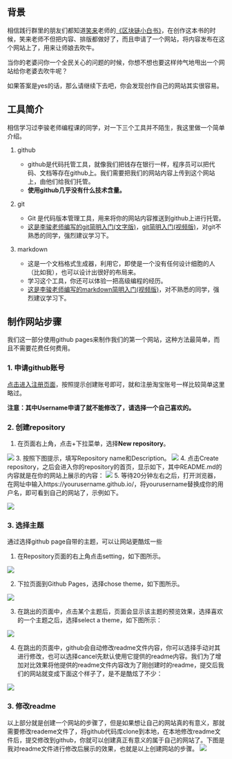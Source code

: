 ## 背景

相信践行群里的朋友们都知道[笑来](http://lixiaolai.com/#/)老师的[《区块链小白书》](https://blockchainlittlebook.com/#/)，在创作这本书的时候，笑来老师不但把内容、排版都做好了，而且申请了一个网站，将内容发布在这个网站上了，用来让师娘去吹牛。

当你的老婆问你一个全民关心的问题的时候，你想不想也要这样帅气地甩出一个网站给你老婆去吹牛呢？

如果答案是yes的话，那么请继续下去吧，你会发现创作自己的网站其实很容易。

## 工具简介

相信学习过李骏老师编程课的同学，对一下三个工具并不陌生，我这里做一个简单介绍。

1. github
   * github是代码托管工具，就像我们把钱存在银行一样，程序员可以把代码、文档等存在github上。我们需要把我们的网站内容上传到这个网站上，由他们给我们托管。
   * **使用github几乎没有什么技术含量。**
2. git
   * Git 是代码版本管理工具，用来将你的网站内容推送到github上进行托管。
   * [这是李骏老师编写的git简明入门(文字版)](https://github.com/neolee/pilot/blob/master/x3-git-github.ipynb)，[git简明入门(视频版)](https://www.bilibili.com/video/av73411755)，对git不熟悉的同学，强烈建议学习下。

3. markdown

   * 这是一个文档格式生成器，利用它，即使是一个没有任何设计细胞的人（比如我），也可以设计出很好的布局来。
   * 学习这个工具，你还可以体验一把高级编程的经历。
   * [这是李骏老师编写的markdown简明入门(视频版)](https://www.bilibili.com/video/av75225128/)，对不熟悉的同学，强烈建议学习下。

## 制作网站步骤

我们这一部分使用github pages来制作我们的第一个网站，这种方法最简单，而且不需要花费任何费用。

### 1. 申请github账号

[点击进入注册页面](https://github.com/join?source=header-home)，按照提示创建账号即可，就和注册淘宝账号一样比较简单这里略过。

**注意：其中Username申请了就不能修改了，请选择一个自己喜欢的。**

### 2. 创建repository

1. 在页面右上角，点击+下拉菜单，选择**New repository**。

![](./assets/plus.jpg)
3. 按照下图提示，填写Repository name和Description。
![](./assets/创建github_io.jpg)
4. 点击Create repository，之后会进入你的repository的首页，显示如下，其中README.md的内容就是在你的网站上展示的内容：
![](./assets/仓库首页.png)
5. 等待20分钟左右之后，打开浏览器，在网址中输入https://yourusername.github.io/，将yourusername替换成你的用户名，即可看到自己的网站了，示例如下。

<img src="./assets/first_commit.jpg" style="zoom:100%;" />

### 3. 选择主题

通过选择github page自带的主题，可以让网站更酷炫一些

1. 在Repository页面的右上角点击setting，如下图所示。
<img src="./assets/chose_setting.jpg" style="zoom:100%;" />

2. 下拉页面到Github Pages，选择chose theme，如下图所示。
<img src="./assets/chose-theam.jpg" style="zoom:100%;" />

3. 在跳出的页面中，点击某个主题后，页面会显示该主题的预览效果，选择喜欢的一个主题之后，选择select a theme，如下图所示：
<img src="./assets/选择任一主题.jpg" style="zoom:100%;" />

4. 在跳出的页面中，github会自动修改readme文件内容，你可以选择手动对其进行修改，也可以选择cancel先默认使用它提供的readme内容。我们为了增加对比效果将他提供的readme文件内容改为了刚创建时的readme，提交后我们的网站就变成下面这个样子了，是不是酷炫了不少：
<img src="./assets/after_chose_theme.jpg" style="zoom:100%;" />

### 3. 修改readme

以上部分就是创建一个网站的步骤了，但是如果想让自己的网站真的有意义，那就需要修改reademe文件了，将github代码库clone到本地，在本地修改readme文件后，提交修改到github，你就可以创建真正有意义的属于自己的网站了。下图是我对readme文件进行修改后展示的效果，也就是以上创建网站的步骤。
![](./assets/修改readme增加主题.jpg)